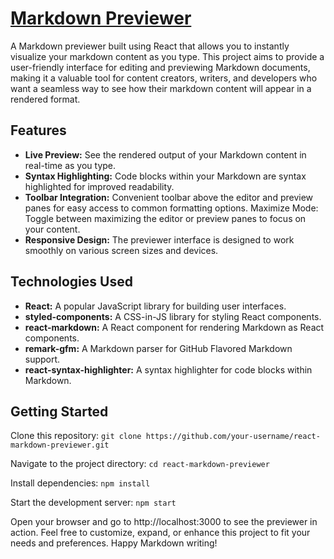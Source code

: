# <a href="https://eduardowebsolutions.github.io/markdown-previewer/">Markdown Previewer</a>


A Markdown previewer built using React that allows you to instantly visualize your markdown content as you type. This project aims to provide a user-friendly interface for editing and previewing Markdown documents, making it a valuable tool for content creators, writers, and developers who want a seamless way to see how their markdown content will appear in a rendered format.

## Features
- **Live Preview:** See the rendered output of your Markdown content in real-time as you type.
- **Syntax Highlighting:** Code blocks within your Markdown are syntax highlighted for improved readability.
- **Toolbar Integration:** Convenient toolbar above the editor and preview panes for easy access to common formatting options.
Maximize Mode: Toggle between maximizing the editor or preview panes to focus on your content.
- **Responsive Design:** The previewer interface is designed to work smoothly on various screen sizes and devices.

## Technologies Used
- **React:** A popular JavaScript library for building user interfaces.
- **styled-components:** A CSS-in-JS library for styling React components.
- **react-markdown:** A React component for rendering Markdown as React components.
- **remark-gfm:** A Markdown parser for GitHub Flavored Markdown support.
- **react-syntax-highlighter:** A syntax highlighter for code blocks within Markdown.

## Getting Started
Clone this repository: ` git clone https://github.com/your-username/react-markdown-previewer.git `

Navigate to the project directory: ` cd react-markdown-previewer `

Install dependencies: ` npm install `

Start the development server: ` npm start `

Open your browser and go to http://localhost:3000 to see the previewer in action.
Feel free to customize, expand, or enhance this project to fit your needs and preferences. Happy Markdown writing!

